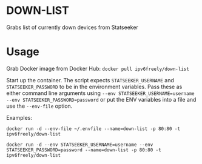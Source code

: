 # DOWN-LIST

Grabs list of currently down devices from Statseeker

# Usage

Grab Docker image from Docker Hub:
`docker pull ipv6freely/down-list`

Start up the container. The script expects `STATSEEKER_USERNAME` and `STATSEEKER_PASSWORD` to be in the environment variables. Pass these as either command line arguments using `--env STATSEEKER_USERNAME=username --env STATSEEKER_PASSWORD=password` or put the ENV variables into a file and use the `--env-file` option.

Examples:

```docker run -d --env-file ~/.envfile --name=down-list -p 80:80 -t ipv6freely/down-list```

```docker run -d --env STATSEEKER_USERNAME=username --env STATSEEKER_PASSWORD=password --name=down-list -p 80:80 -t ipv6freely/down-list```